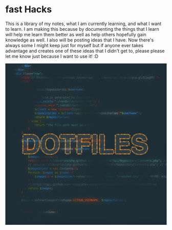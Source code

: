 fast Hacks
==========

This is a library of my notes, what I am currently learning, and what I want to learn.  I am making this because by documenting the things that I learn will help me learn them better as well as help others hopefully gain knowledge as well.  I also will be posting ideas that I have.  Now there's always some I might keep just for myself but if anyone ever takes advantage and creates one of these ideas that I didn't get to, please please let me know just because I want to use it! :D

![alt text][github]

[github]: https://raw.githubusercontent.com/alex-cory/dotfiles/master/dotfiles.png "Sample result"

